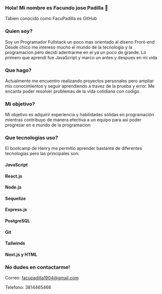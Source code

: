 ### Hola! Mi nombre es Facundo jose Padilla 👋
Tabien conocido como FacuPadilla es GitHub
### Quien soy?
Soy un Programador Fullstack un poco mas orientado al diseno Front-end
Desde chico me intereso mucho el mundo de la tecnologia y la programacion pero decidi adentrarme en el ya un poco de grande. Lo primero que aprendi fue JavaScript y marco un antes y despues en mi vida

### Que hago? 
Actualmente me encuentro realizando proyectos personales pero ampliar mis conocimientos y seguir aprendiendo a travez de la prueba y error. Me encanta poder resolver problemas de la vida cotidiana con codigo.

### Mi objetivo?
Mi objetivo es adquirir experiencia y habilidades sólidas en programación mientras contribuyo de manera efectiva a un equipo para asi poder progresar en e mundo de la programacion

### Que tecnologias uso? 
El bootcamp de Henry me permitio aprender bastante de diferentes tecnologias pero las principales son:
#### JavaScript
#### React.js
#### Node.js
#### Sequelize
#### Express.js
#### PostgreSQL
#### Git
#### Tailwinds
#### Next.js y HTML



### No dudes en contactarme!
Correo: facupadilla1904@gmail.com

Telefono: 3814465466

<!--
**FacuPadilla/FacuPadilla** is a ✨ _special_ ✨ repository because its `README.md` (this file) appears on your GitHub profile.

Here are some ideas to get you started:

- 🔭 I’m currently working on ...
- 🌱 I’m currently learning ...
- 👯 I’m looking to collaborate on ...
- 🤔 I’m looking for help with ...
- 💬 Ask me about ...
- 📫 How to reach me: ...
- 😄 Pronouns: ...
- ⚡ Fun fact: ...
-->
